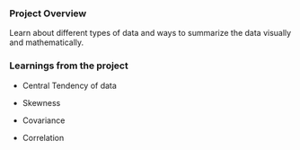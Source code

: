 ### Project Overview

 Learn about different types of data and ways to summarize the data visually and mathematically.


### Learnings from the project

 - Central Tendency of data

- Skewness

- Covariance

- Correlation


